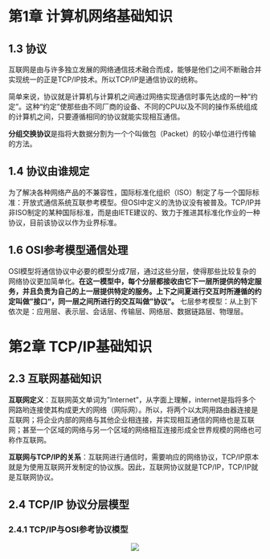 # 第1章 计算机网络基础知识

## 1.3 协议

互联网是由与许多独立发展的网络通信技术融合而成，能够是他们之间不断融合并实现统一的正是TCP/IP技术。所以TCP/IP是通信协议的统称。

简单来说，协议就是计算机与计算机之间通过网络实现通信时事先达成的一种“约定”。这种“约定”使那些由不同厂商的设备、不同的CPU以及不同的操作系统组成的计算机之间，只要遵循相同的协议就能实现相互通信。

**分组交换协议**是指将大数据分割为一个个叫做包（Packet）的较小单位进行传输的方法。

## 1.4 协议由谁规定

为了解决各种网络产品的不兼容性，国际标准化组织（ISO）制定了与一个国际标准：开放式通信系统互联参考模型。但OSI中定义的洗协议没有被普及。TCP/IP并非ISO制定的某种国际标准，而是由IETE建议的、致力于推进其标准化作业的一种协议，目前该协议以作为业界标准。

## 1.6 OSI参考模型通信处理

OSI模型将通信协议中必要的模型分成7层，通过这些分层，使得那些比较复杂的网络协议更加简单化。**在这一模型中，每个分层都接收由它下一层所提供的特定服务，并且负责为自己的上一层提供特定的服务。上下之间夏进行交互时所遵循的约定叫做”接口“，同一层之间所进行的交互叫做”协议“。** 七层参考模型：从上到下依次是：应用层、表示层、会话层、传输层、网络层、数据链路层、物理层。



# 第2章 TCP/IP基础知识

## 2.3 互联网基础知识

**互联网定义**：互联网英文单词为”Internet”，从字面上理解，internet是指将多个网路哟连接使其构成更大的网络（网际网）。所以，将两个以太网用路由器连接是互联网；将企业内部的网络与其他企业相连接，并实现相互通信的网络也是互联网；甚至一个区域的网络与另一个区域的网络相互连接形成全世界规模的网络也可称作互联网。

**互联网与TCP/IP的关系**：互联网进行通信时，需要响应的网络协议，TCP/IP原本就是为使用互联网开发制定的协议族。因此，互联网协议就是TCP/IP，TCP/IP就是互联网协议。

## 2.4 TCP/IP 协议分层模型

### 2.4.1 TCP/IP与OSI参考协议模型

<div align="center">
    <img src="https://cdn.jsdelivr.net/gh/diego1109/diego1109.github.io/images/tcp-ip-and-osi.png">
</div>

